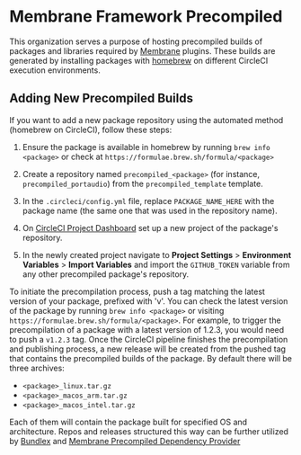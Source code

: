 # Membrane Framework Precompiled

This organization serves a purpose of hosting precompiled builds of packages and libraries required by [Membrane](https://github.com/membraneframework) plugins. These builds are generated by installing packages with [homebrew](https://brew.sh/) on different CircleCI execution environments.

## Adding New Precompiled Builds

If you want to add a new package repository using the automated method (homebrew on CircleCI), follow these steps:

1. Ensure the package is available in homebrew by running `brew info <package>` or check at `https://formulae.brew.sh/formula/<package>`

2. Create a repository named `precompiled_<package>` (for instance, `precompiled_portaudio`) from the `precompiled_template` template.

3. In the `.circleci/config.yml` file, replace `PACKAGE_NAME_HERE` with the package name (the same one that was used in the repository name).

4. On [CircleCI Project Dashboard](https://app.circleci.com/projects/project-dashboard/github/membraneframework-precompiled/) set up a new project of the package's repository.
   
5. In the newly created project navigate to **Project Settings** > **Environment Variables** > **Import Variables** and import the `GITHUB_TOKEN` variable from any other precompiled package's repository.

To initiate the precompilation process, push a tag matching the latest version of your package, prefixed with 'v'. You can check the latest version of the package by running `brew info <package>` or visiting `https://formulae.brew.sh/formula/<package>`. For example, to trigger the precompilation of a package with a latest version of 1.2.3, you would need to push a `v1.2.3` tag. 
Once the CircleCI pipeline finishes the precompilation and publishing process, a new release will be created from the pushed tag that contains the precompiled builds of the package. By default there will be three archives:
- `<package>_linux.tar.gz`
- `<package>_macos_arm.tar.gz`
- `<package>_macos_intel.tar.gz`

Each of them will contain the package built for specified OS and architecture. Repos and releases structured this way can be further utilized by [Bundlex](https://github.com/membraneframework/bundlex) and [Membrane Precompiled Dependency Provider](https://github.com/membraneframework/membrane_precompiled_dependency_provider)
